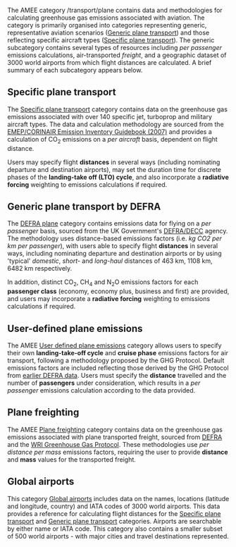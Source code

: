 The AMEE category /transport/plane contains data and methodologies for
calculating greenhouse gas emissions associated with aviation. The
category is primarily organised into categories representing generic,
representative aviation scenarios ([Generic plane
transport](Plane_Generic_Defra)) and those reflecting specific aircraft
types ([Specific plane transport](Specific_plane_transport)). The
generic subcategory contains several types of resources including *per
passenger* emissions calculations, air-transported *freight*, and a
geographic dataset of 3000 world airports from which flight distances
are calculated. A brief summary of each subcategory appears below.

## Specific plane transport

The [Specific plane transport](Specific_plane_transport) category
contains data on the greenhouse gas emissions associated with over 140
specific jet, turboprop and military aircraft types. The data and
calculation methodology are sourced from the [EMEP/CORINAIR Emission
Inventory Guidebook
(2007)](http://www.eea.europa.eu/publications/EMEPCORINAIR5/page017.html)
and provides a calculation of CO<sub>2</sub> emissions on a *per aircraft*
basis, dependent on flight distance.

Users may specify flight **distances** in several ways (including
nominating departure and destination airports), may set the duration
time for discrete phases of the **landing-take off (LTO) cycle**, and
also incorporate a **radiative forcing** weighting to emissions
calculations if required.

## Generic plane transport by DEFRA

The [DEFRA plane](Plane_Generic_Defra) category contains emissions data
for flying on a *per passenger* basis, sourced from the UK Government's
[DEFRA/DECC](http://www.defra.gov.uk/environment/business/reporting/conversion-factors.htm)
agency. The methodology uses distance-based emissions factors (i.e. *kg
CO2 per km per passenger*), with users able to specify flight
**distances** in several ways, including nominating departure and
destination airports or by using 'typical' *domestic*, *short-* and
*long-haul* distances of 463 km, 1108 km, 6482 km respectively.

In addition, distinct CO<sub>2</sub>, CH<sub>4</sub> and N<sub>2</sub>O emissions factors for
each **passenger class** (economy, economy plus, business and first) are
provided, and users may incorporate a **radiative forcing** weighting to
emissions calculations if required.

## User-defined plane emissions

The AMEE [User defined plane emissions](User_defined_plane_emissions)
category allows users to specify their own **landing-take-off cycle**
and **cruise phase** emissions factors for air transport, following a
methodology proposed by the GHG Protocol. Default emissions factors are
included reflecting those derived by the GHG Protocol from [earlier
DEFRA
data](http://www.defra.gov.uk/environment/business/reporting/pdf/envrpgas-annexes.pdf).
Users must specify the **distance** travelled and the number of
**passengers** under consideration, which results in a *per passenger*
emissions calculation according to the data provided.

## Plane freighting

The AMEE [Plane freighting](Plane_freighting) category contains data on
the greenhouse gas emissions associated with plane transported freight,
sourced from
[DEFRA](http://www.defra.gov.uk/environment/business/reporting/pdf/ghg-cf-guidelines2008.pdf)
and the [WRI Greenhouse Gas
Protocol](http://www.ghgprotocol.org/calculation-tools/all-tools). These
methodologies use *per distance per mass* emissions factors, requiring
the user to provide **distance** and **mass** values for the transported
freight.

## Global airports

This category [Global airports](Global_airports) includes data on the
names, locations (latitude and longitude, country) and IATA codes of
3000 world airports. This data provides a reference for calculating
flight distances for the [Specific plane
transport](Specific_plane_transport) and [Generic plane
transport](Generic_plane_transport) categories. Airports are searchable
by either name or IATA code. This category also contains a smaller
subset of 500 world airports - with major cities and travel destinations
represented.

